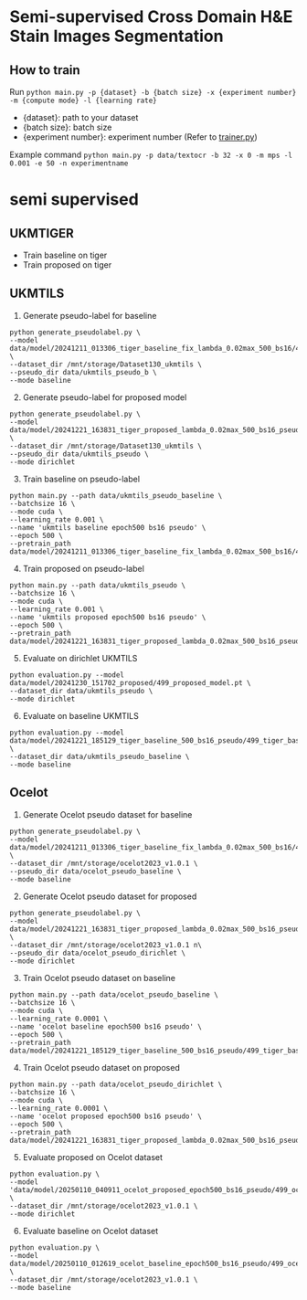 # Semi-supervised Cross Domain H&E Stain Images Segmentation

## How to train
Run `python main.py -p {dataset} -b {batch size} -x {experiment number} -m {compute mode} -l {learning rate}`

- {dataset}: path to your dataset 
- {batch size}: batch size 
- {experiment number}: experiment number (Refer to [trainer.py](src/service/trainer.py))  

Example command 
`python main.py -p data/textocr -b 32 -x 0 -m mps -l 0.001 -e 50 -n experimentname`

# semi supervised
## UKMTIGER
* Train baseline on tiger
* Train proposed on tiger


## UKMTILS
1. Generate pseudo-label for baseline
```
python generate_pseudolabel.py \
--model data/model/20241211_013306_tiger_baseline_fix_lambda_0.02max_500_bs16/499_tiger_baseline_fix_lambda_0.02max_500_bs16_model.pt \
--dataset_dir /mnt/storage/Dataset130_ukmtils \
--pseudo_dir data/ukmtils_pseudo_b \
--mode baseline
```

2. Generate pseudo-label for proposed model
```
python generate_pseudolabel.py \
--model data/model/20241221_163831_tiger_proposed_lambda_0.02max_500_bs16_pseudo/499_tiger_proposed_lambda_0.02max_500_bs16_pseudo_model.pt \
--dataset_dir /mnt/storage/Dataset130_ukmtils \
--pseudo_dir data/ukmtils_pseudo \
--mode dirichlet
```

3. Train baseline on pseudo-label
```
python main.py --path data/ukmtils_pseudo_baseline \
--batchsize 16 \
--mode cuda \
--learning_rate 0.001 \
--name 'ukmtils baseline epoch500 bs16 pseudo' \
--epoch 500 \ 
--pretrain_path data/model/20241211_013306_tiger_baseline_fix_lambda_0.02max_500_bs16/499_tiger_baseline_fix_lambda_0.02max_500_bs16_model.pt
```

4. Train proposed on pseudo-label
```
python main.py --path data/ukmtils_pseudo \
--batchsize 16 \
--mode cuda \
--learning_rate 0.001 \
--name 'ukmtils proposed epoch500 bs16 pseudo' \
--epoch 500 \ 
--pretrain_path data/model/20241221_163831_tiger_proposed_lambda_0.02max_500_bs16_pseudo/499_tiger_proposed_lambda_0.02max_500_bs16_pseudo_model.pt
```

5. Evaluate on dirichlet UKMTILS
```
python evaluation.py --model data/model/20241230_151702_proposed/499_proposed_model.pt \
--dataset_dir data/ukmtils_pseudo \         
--mode dirichlet
```

6. Evaluate on baseline UKMTILS
```
python evaluation.py --model data/model/20241221_185129_tiger_baseline_500_bs16_pseudo/499_tiger_baseline_500_bs16_pseudo_model.pt \
--dataset_dir data/ukmtils_pseudo_baseline \
--mode baseline 
```

## Ocelot
1. Generate Ocelot pseudo dataset for baseline
```
python generate_pseudolabel.py \
--model data/model/20241211_013306_tiger_baseline_fix_lambda_0.02max_500_bs16/499_tiger_baseline_fix_lambda_0.02max_500_bs16_model.pt \
--dataset_dir /mnt/storage/ocelot2023_v1.0.1 \
--pseudo_dir data/ocelot_pseudo_baseline \
--mode baseline
```

2. Generate Ocelot pseudo dataset for proposed
```
python generate_pseudolabel.py \
--model data/model/20241221_163831_tiger_proposed_lambda_0.02max_500_bs16_pseudo/499_tiger_proposed_lambda_0.02max_500_bs16_pseudo_model.pt \
--dataset_dir /mnt/storage/ocelot2023_v1.0.1 n\
--pseudo_dir data/ocelot_pseudo_dirichlet \
--mode dirichlet
```

3. Train Ocelot pseudo dataset on baseline
```
python main.py --path data/ocelot_pseudo_baseline \
--batchsize 16 \
--mode cuda \
--learning_rate 0.0001 \
--name 'ocelot baseline epoch500 bs16 pseudo' \
--epoch 500 \
--pretrain_path data/model/20241221_185129_tiger_baseline_500_bs16_pseudo/499_tiger_baseline_500_bs16_pseudo_model.pt
```

4. Train Ocelot pseudo dataset on proposed
```
python main.py --path data/ocelot_pseudo_dirichlet \
--batchsize 16 \
--mode cuda \
--learning_rate 0.0001 \
--name 'ocelot proposed epoch500 bs16 pseudo' \
--epoch 500 \
--pretrain_path data/model/20241221_163831_tiger_proposed_lambda_0.02max_500_bs16_pseudo/499_tiger_proposed_lambda_0.02max_500_bs16_pseudo_model.pt
```

5. Evaluate proposed on Ocelot dataset
```
python evaluation.py \
--model 'data/model/20250110_040911_ocelot_proposed_epoch500_bs16_pseudo/499_ocelot_proposed_epoch500_bs16_pseudo_model.pt' \
--dataset_dir /mnt/storage/ocelot2023_v1.0.1 \         
--mode dirichlet
```

6. Evaluate baseline on Ocelot dataset
```
python evaluation.py \
--model data/model/20250110_012619_ocelot_baseline_epoch500_bs16_pseudo/499_ocelot_baseline_epoch500_bs16_pseudo_model.pt \
--dataset_dir /mnt/storage/ocelot2023_v1.0.1 \         
--mode baseline
```